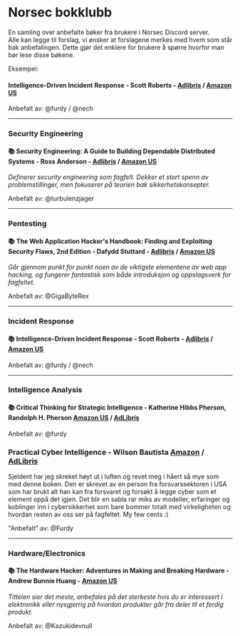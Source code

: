 # Norsec bokklubb    

En samling over anbefalte bøker fra brukere i Norsec Discord server.   
Alle kan legge til forslag, vi ønsker at forslagene merkes med hvem som står bak anbefalingen. Dette gjør det enklere for brukere å spørre hvorfor man bør lese disse bøkene.    



Eksempel:

#### Intelligence-Driven Incident Response - Scott Roberts - [Adlibris](https://www.adlibris.com/no/bok/intelligence-driven-incident-response-9781491934944) / [Amazon US](https://www.amazon.com/dp/1491934948/ref=cm_sw_em_r_mt_dp_Q6FW5WB6FWMM7G5CGR6S)     
Anbefalt av: @furdy / @nech



- - -

### Security Engineering

#### :books: Security Engineering: A Guide to Building Dependable Distributed Systems - Ross Anderson - [Adlibris](https://www.adlibris.com/no/bok/security-engineering-9781119642787) / [Amazon US](https://www.amazon.com/Security-Engineering-Building-Dependable-Distributed/dp/1119642787/)   

*Definerer security engineering som fagfelt. Dekker et stort spenn av problemstillinger, men fokuserer på teorien bak sikkerhetskonsepter.*

Anbefalt av: @turbulenzjager


- - -

### Pentesting

#### :books: The Web Application Hacker's Handbook: Finding and Exploiting Security Flaws, 2nd Edition - Dafydd Stuttard - [Adlibris](https://www.adlibris.com/no/bok/the-web-application-hackers-handbook-9781118026472) / [Amazon US](https://www.amazon.com/Web-Application-Hackers-Handbook-Exploiting/dp/1118026470)

*Går gjennom punkt for punkt noen av de viktigste elementene av web app hacking, og fungerer fantastisk som både introduksjon og oppslagsverk for fagfeltet.*

Anbefalt av: @GigaByteRex

- - -

### Incident Response

#### :books: Intelligence-Driven Incident Response - Scott Roberts - [Adlibris](https://www.adlibris.com/no/bok/intelligence-driven-incident-response-9781491934944) / [Amazon US](https://www.amazon.com/dp/1491934948/ref=cm_sw_em_r_mt_dp_Q6FW5WB6FWMM7G5CGR6S)     
Anbefalt av: @furdy / @nech


- - -

### Intelligence Analysis

#### :books: Critical Thinking for Strategic Intelligence - Katherine Hibbs Pherson, Randolph H. Pherson [Amazon US](https://www.amazon.com/Critical-Thinking-Strategic-Intelligence-Katherine/dp/1452226679) / [AdLibris](https://www.adlibris.com/no/bok/critical-thinking-for-strategic-intelligence-9781544374260?gclid=Cj0KCQjwvr6EBhDOARIsAPpqUPGrJ_Tz-gARXR18eJhcrpk4AUwxFwHROV_b_zm-4au8-fG0sKKhPH8aAriAEALw_wcB)
Anbefalt av: @furdy


### Practical Cyber Intelligence - Wilson Bautista [Amazon](https://www.amazon.com/Practical-Cyber-Intelligence-action-based-intelligence-dp-1788625560/dp/1788625560/) / [AdLibris](https://www.adlibris.com/no/bok/practical-cyber-intelligence-9781788625562)
Sjeldent har jeg skreket høyt ut i luften og revet meg i håert så mye som med denne boken. Den er skrevet av en person fra forsvarssektoren i USA som har brukt alt han kan fra forsvaret og forsøkt å legge cyber som et element oppå det igjen. Det blir en sabla rar miks av modeller, erfaringer og koblinger inn i cybersikkerhet som bare bommer totalt med virkeligheten og hvordan resten av oss ser på fagfeltet. My few cents :)

"Anbefalt" av: @Furdy


- - -

### Hardware/Electronics

#### :books: The Hardware Hacker: Adventures in Making and Breaking Hardware - Andrew Bunnie Huang - [Amazon US](https://www.amazon.com/Hardware-Hacker-Adventures-Making-Breaking-dp-1593279787/dp/1593279787)

*Tittelen sier det meste, anbefales på det sterkeste hvis du er interessert i elektronikk eller nysgjerrig på hvordan produkter går fra deler til et ferdig produkt.*   

Anbefalt av: @Kazukidevnull
